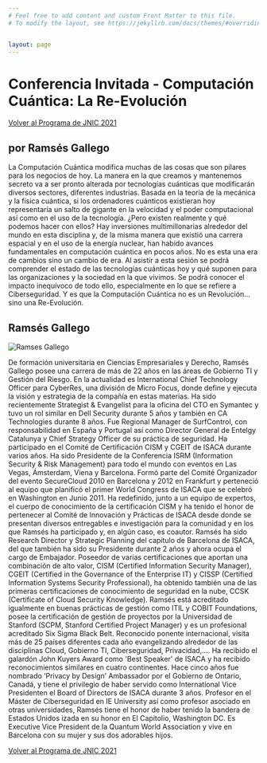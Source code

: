 ```yaml
---
# Feel free to add content and custom Front Matter to this file.
# To modify the layout, see https://jekyllrb.com/docs/themes/#overriding-theme-defaults   mediante este [enlace](https://easychair.org/conferences/?conf=jnic2019).    


layout: page
---
```


# Conferencia Invitada - Computación Cuántica: La Re-Evolución

[Volver al Programa de JNIC 2021](https://2021.jnic.es/programa)
## por Ramsés Gallego

La Computación Cuántica modifica muchas de las cosas que son pilares para los negocios de hoy. La manera en la que creamos y mantenemos secreto va a ser pronto alterada por tecnologías cuánticas que modificarán diversos sectores, diferentes industrias. Basada en la teoría de la mecánica y la física cuántica, si los ordenadores cuánticos existieran hoy representaría un salto de gigante en la velocidad y el poder computacional así como en el uso de la tecnología. ¿Pero existen realmente y qué podemos hacer con ellos? Hay inversiones multimillonarias alrededor del mundo en esta disciplina y, de la misma manera que existió una carrera espacial y en el uso de la energía nuclear, han habido avances fundamentales en computación cuántica en pocos años. No es esta una era de cambios sino un cambio de era. Al asistir a esta sesión se podrá comprender el estado de las tecnologías cuánticas hoy y qué suponen para las organizaciones y la sociedad en la que vivimos. Se podrá conocer el impacto inequívoco de todo ello, especialmente en lo que se refiere a Ciberseguridad. Y es que la Computación Cuántica no es un Revolución... sino una Re-Evolución.

## Ramsés Gallego
![Ramses Gallego]({{site.url}}/images/RamsesGallego.jpg)

De formación universitaria en Ciencias Empresariales y Derecho, Ramsés Gallego posee una carrera de más de 22 años en las áreas de Gobierno TI y Gestión del Riesgo. En la actualidad es International Chief Technology Officer para CyberRes, una división de Micro Focus, donde define y ejecuta la visión y estrategia de la compañía en estas materias. Ha sido recientemente Strategist & Evangelist para la oficina del CTO en Symantec y tuvo un rol similar en Dell Security durante 5 años y también en CA Technologies durante 8 años. Fue Regional Manager de SurfControl, con responsabilidad en España y Portugal así como Director General de Entelgy Catalunya y Chief Strategy Officer de su práctica de seguridad. Ha participado en el Comité de Certificación CISM y CGEIT de ISACA durante varios años. Ha sido Presidente de la Conferencia ISRM (Information Security & Risk Management) para todo el mundo con eventos en Las Vegas, Ámsterdam, Viena y Barcelona.
Formó parte del Comité Organizador del evento SecureCloud 2010 en Barcelona y 2012 en Frankfurt y perteneció al equipo que planificó el primer World Congress de ISACA que se celebró en Washington en Junio 2011. Ha redefinido, junto a un equipo de expertos, el cuerpo de conocimiento de la certificación CISM y ha tenido el honor de pertenecer al Comité de Innovación y Prácticas de ISACA desde donde se presentan diversos entregables e investigación para la comunidad y en los que Ramsés ha participado y, en algún caso, es coautor. Ramsés ha sido Research Director y Strategic Planning del capítulo de Barcelona de ISACA, del que también ha sido su Presidente durante 2 años y ahora ocupa el cargo de Embajador.
Poseedor de varias certificaciones que aportan una combinación de alto valor, CISM (Certified Information Security Manager), CGEIT (Certified in the Governance of the Enterprise IT) y CISSP (Certified Information Systems Security Professional), ha obtenido también una de las primeras certificaciones de conocimiento de seguridad en la nube, CCSK (Certificate of Cloud Security Knowledge). Ramsés está acreditado igualmente en buenas prácticas de gestión como ITIL y COBIT Foundations, posee la certificación de gestión de proyectos por la Universidad de Stanford (SCPM, Stanford Certified Project Manager) y es un profesional acreditado Six Sigma Black Belt.
Reconocido ponente internacional, visita más de 25 países diferentes cada año evangelizando alrededor de las disciplinas Cloud, Gobierno TI, Ciberseguridad, Privacidad,…. Ha recibido el galardón John Kuyers Award como 'Best Speaker' de ISACA y ha recibido reconocimientos similares en cuatro continentes. Hace cinco años fue nombrado ‘Privacy by Design’ Ambassador por el Gobierno de Ontario, Canadá, y tiene el privilegio de haber servido como International Vice Presidenten el Board of Directors de ISACA durante 3 años. Profesor en el Máster de Ciberseguridad en IE University así como profesor asociado en otras universidades, Ramsés tiene el honor de haber tenido la bandera de Estados Unidos izada en su honor en El Capitolio, Washington DC. Es Executive Vice President de la Quantum World Association y vive en Barcelona con su mujer y sus dos adorables hijos.

[Volver al Programa de JNIC 2021](https://2021.jnic.es/programa)
